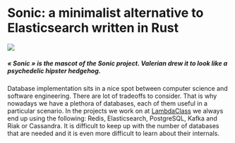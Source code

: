# Sonic: a minimalist alternative to Elasticsearch written in Rust

![](https://miro.medium.com/max/904/1*ur9rT3EUiunAzys52MePnQ.jpeg)
##### « Sonic » is the mascot of the Sonic project. Valerian drew it to look like a psychedelic hipster hedgehog.

Database implementation sits in a nice spot between computer science and software engineering. There are lot of tradeoffs to consider. That is why nowadays we have a plethora of databases, each of them useful in a particular scenario. In the projects we work on at [LambdaClass](https://lambdaclass.com/) we always end up using the following: Redis, Elasticsearch, PostgreSQL, Kafka and Riak or Cassandra. It is difficult to keep up with the number of databases that are needed and it is even more difficult to learn about their internals.

